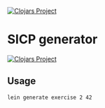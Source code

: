 [![Clojars Project](https://img.shields.io/clojars/v/sicp-generator.svg)](https://clojars.org/sicp-generator)

# SICP generator
[![Clojars Project](https://clojars.org/sicp-generator/latest-version.svg)](https://clojars.org/sicp-generator)

## Usage

`lein generate exercise 2 42`
